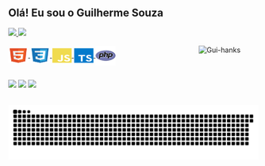 ## Olá! Eu sou o Guilherme Souza
 <div>
  <a href="https://github.com/guibarbas">
  <img height="160em" src="https://github-readme-stats.vercel.app/api?username=guibarbas&show_icons=true&theme=dracula&count_private=true"/>
  <img height="160em" src="https://github-readme-stats.vercel.app/api/top-langs/?username=guibarbas&layout=compact&langs_count=7&theme=dracula"/>
</div>
<div style="display: inline_block"><br>
  <img align="center" alt="Gui-HTML" height="30" width="40" src="https://raw.githubusercontent.com/devicons/devicon/master/icons/html5/html5-original.svg">
  <img align="center" alt="Gui-CSS" height="30" width="40" src="https://raw.githubusercontent.com/devicons/devicon/master/icons/css3/css3-original.svg">
  <img align="center" alt="Gui-Js" height="30" width="40" src="https://raw.githubusercontent.com/devicons/devicon/master/icons/javascript/javascript-plain.svg">
  <img align="center" alt="Gui-Ts" height="30" width="40" src="https://raw.githubusercontent.com/devicons/devicon/master/icons/typescript/typescript-plain.svg">
  <img align="center" alt="Gui-Php" height="40" width="40" src="https://raw.githubusercontent.com/devicons/devicon/master/icons/php/php-original.svg">
  <img align="right" alt="Gui-hanks" height="120" width="120" src="https://c.tenor.com/Dhrbmr_t3tEAAAAd/forrest-gump-hello.gif">
</div>
  
  ##
 
<div> 
  <a href="https://www.instagram.com/me_guisouza/" target="_blank"><img src="https://img.shields.io/badge/-Instagram-%23E4405F?style=for-the-badge&logo=instagram&logoColor=white" target="_blank"></a>
  <a href = "mailto:guilherme@barbas.digital"><img src="https://img.shields.io/badge/-Gmail-%23333?style=for-the-badge&logo=gmail&logoColor=white" target="_blank"></a>
  <a href="https://www.linkedin.com/in/guiasouza/" target="_blank"><img src="https://img.shields.io/badge/-LinkedIn-%230077B5?style=for-the-badge&logo=linkedin&logoColor=white" target="_blank"></a> 
 
  ![Snake animation](https://github.com/guibarbas/guibarbas/blob/output/github-contribution-grid-snake.svg)
 
</div>
